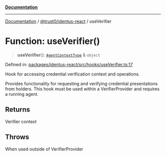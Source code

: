 [**Documentation**](../../../README.md)

***

[Documentation](../../../README.md) / [@trust0/identus-react](../README.md) / useVerifier

# Function: useVerifier()

> **useVerifier**(): [`AgentContextType`](../type-aliases/AgentContextType.md) & `object`

Defined in: [packages/identus-react/src/hooks/useVerifier.ts:17](https://github.com/trust0-project/identus/blob/e3c2b74c20c20b36c8722f28924da97d822f3e04/packages/identus-react/src/hooks/useVerifier.ts#L17)

Hook for accessing credential verification context and operations.

Provides functionality for requesting and verifying credential presentations
from holders. This hook must be used within a VerifierProvider and requires a running agent.

## Returns

Verifier context

## Throws

When used outside of VerifierProvider
